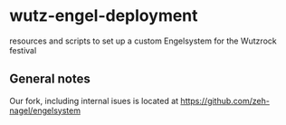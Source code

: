 # wutz-engel-deployment
resources and scripts to set up a custom Engelsystem for the Wutzrock festival

## General notes
Our fork, including internal isues is located at https://github.com/zeh-nagel/engelsystem